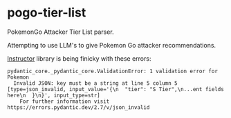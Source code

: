 # pogo-tier-list

PokemonGo Attacker Tier List parser.

Attempting to use LLM's to give Pokemon Go attacker recommendations.

[Instructor](https://github.com/jxnl/instructor) library is being finicky with these errors:
```
pydantic_core._pydantic_core.ValidationError: 1 validation error for Pokemon
  Invalid JSON: key must be a string at line 5 column 5 [type=json_invalid, input_value='{\n  "tier": "S Tier",\n...ent fields here\n  }\n}', input_type=str]
    For further information visit https://errors.pydantic.dev/2.7/v/json_invalid
```